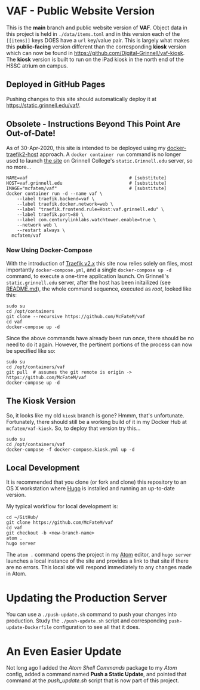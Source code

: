 # VAF - Public Website Version

This is the **main** branch and public website version of **VAF**.  Object data in this project is held in `./data/items.toml` and in this version each of the `[[items]]` keys DOES have a `url` key/value pair.  This is largely what makes this **public-facing** version different than the corresponding **kiosk** version which can now be found in https://github.com/Digital-Grinnell/vaf-kiosk.  The **kiosk** version is built to run on the iPad kiosk in the north end of the HSSC atrium on campus.

## Deployed in GitHub Pages

Pushing changes to this site should automatically deploy it at https://static.grinnell.edu/vaf/.


## Obsolete - Instructions Beyond This Point Are Out-of-Date!

As of 30-Apr-2020, this site is intended to be deployed using my [docker-traefik2-host](https://github.com/McFateM/docker-traefik2-host) approach.  A `docker container run` command is no longer used to launch [the site](https://static.grinnell.edu/) on Grinnell College's `static.Grinnell.edu` server, so no more...

```
NAME=vaf                                      # [substitute]
HOST=vaf.grinnell.edu                         # [substitute]
IMAGE="mcfatem/vaf"                           # [substitute]
docker container run -d --name vaf \
    --label traefik.backend=vaf \
    --label traefik.docker.network=web \
    --label "traefik.frontend.rule=Host:vaf.grinnell.edu" \
    --label traefik.port=80 \
    --label com.centurylinklabs.watchtower.enable=true \
    --network web \
    --restart always \
  mcfatem/vaf
```

### Now Using Docker-Compose

With the introduction of [Traefik v2.x](https://traefik.io) this site now relies solely on files, most importantly `docker-compose.yml`, and a single `docker-compose up -d` command, to execute a one-time application launch. On Grinnell's `static.grinnell.edu` server, after the host has been initailized (see [README.md](https://github.com/McFateM/docker-traefik2-host)), the whole command sequence, executed as _root_, looked like this:

```
sudo su
cd /opt/containers
git clone --recursive https://github.com/McFateM/vaf
cd vaf
docker-compose up -d
```

Since the above commands have already been run once, there should be no need to do it again. However, the pertinent portions of the process can now be specified like so:

```
sudo su
cd /opt/containers/vaf
git pull  # assumes the git remote is origin -> https://github.com/McFateM/vaf
docker-compose up -d
```

## The Kiosk Version

So, it looks like my old `kiosk` branch is gone?  Hmmm, that's unfortunate. Fortunately, there should still be a working build of it in my Docker Hub at `mcfatem/vaf-kiosk`.  So, to deploy that version try this...

```
sudo su
cd /opt/containers/vaf
docker-compose -f docker-compose.kiosk.yml up -d
```

## Local Development

It is recommended that you clone (or fork and clone) this repository to an OS X workstation where [Hugo](https://gohugo.io) is installed and running an up-to-date version.

My typical workflow for local development is:

```
cd ~/GitHub/
git clone https://github.com/McFateM/vaf
cd vaf
git checkout -b <new-branch-name>
atom .
hugo server
```

The `atom .` command opens the project in my [Atom](https://atom.io) editor, and `hugo server` launches a local instance of the site and provides a link to that site if there are no errors.  This local site will respond immediately to any changes made in Atom.

# Updating the Production Server

You can use a `./push-update.sh` command to push your changes into production.  Study the `./push-update.sh` script and corresponding `push-update-Dockerfile` configuration to see all that it does.

# An Even Easier Update

Not long ago I added the _Atom Shell Commands_ package to my _Atom_ config, added a command named **Push a Static Update**, and pointed that command at the _push_update.sh_ script that is now part of this project.
